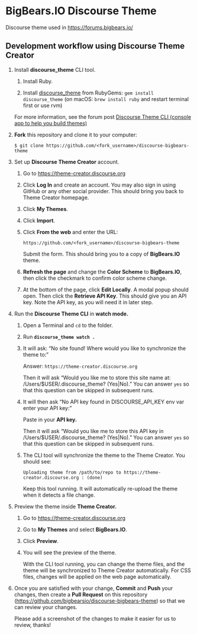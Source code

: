 # BigBears.IO Discourse Theme

Discourse theme used in https://forums.bigbears.io/

## Development workflow using Discourse Theme Creator

1. Install **discourse_theme** CLI tool.

   1. Install Ruby.

   2. Install [discourse_theme](https://github.com/discourse/discourse_theme)
      from RubyGems: `gem install discourse_theme` (on macOS: `brew install ruby` and restart terminal first or use rvm)

   For more information, see the forum post
   [Discourse Theme CLI (console app to help you build themes)](https://meta.discourse.org/t/discourse-theme-cli-console-app-to-help-you-build-themes/82950)

2. **Fork** this repository and clone it to your computer:

   ```sh-session
   $ git clone https://github.com/<fork_username>/discourse-bigbears-theme
   ```

3. Set up **Discourse Theme Creator** account.

   1. Go to https://theme-creator.discourse.org

   2. Click **Log In** and create an account. You may also sign in using GitHub
      or any other social provider. This should bring you back to Theme Creator
      homepage.

   3. Click **My Themes**.

   4. Click **Import**.

   5. Click **From the web** and enter the URL:

      ```
      https://github.com/<fork_username>/discourse-bigbears-theme
      ```

      Submit the form. This should bring you to a copy of **BigBears.IO** theme.

   6. **Refresh the page** and change the **Color Scheme** to **BigBears.IO**,
      then click the checkmark to confirm color scheme change.

   7. At the bottom of the page, click **Edit Locally**. A modal popup should
      open. Then click the **Retrieve API Key**. This should give you an API
      key. Note the API key, as you will need it in later step.

4. Run the **Discourse Theme CLI** in **watch mode.**

   1. Open a Terminal and `cd` to the folder.

   2. Run **`discourse_theme watch .`**

   3. It will ask: “No site found! Where would you like to synchronize the theme
      to:”

      Answer: `https://theme-creator.discourse.org`

      Then it will ask “Would you like me to store this site name at:
      /Users/$USER/.discourse_theme? (Yes|No).” You can answer `yes` so that
      this question can be skipped in subsequent runs.

   4. It will then ask “No API key found in DISCOURSE_API_KEY env var enter your
      API key:”

      Paste in your **API key.**

      Then it will ask “Would you like me to store this API key in
      /Users/$USER/.discourse_theme? (Yes|No).” You can answer `yes` so that
      this question can be skipped in subsequent runs.

   5. The CLI tool will synchronize the theme to the Theme Creator. You should
      see:

      ```
      Uploading theme from /path/to/repo to https://theme-creator.discourse.org : (done)
      ```

      Keep this tool running. It will automatically re-upload the theme when it
      detects a file change.

5. Preview the theme inside **Theme Creator.**

   1. Go to https://theme-creator.discourse.org

   2. Go to **My Themes** and select **BigBears.IO**.

   3. Click **Preview**.

   4. You will see the preview of the theme.

      With the CLI tool running, you can change the theme files, and the theme
      will be synchronized to Theme Creator automatically. For CSS files,
      changes will be applied on the web page automatically.
      
6. Once you are satisfied with your change, **Commit** and **Push** your changes,
   then create a **Pull Request** on this repository (https://github.com/bigbearsio/discourse-bigbears-theme)
   so that we can review your changes.

   Please add a screenshot of the changes to make it easier for us to review, thanks!
